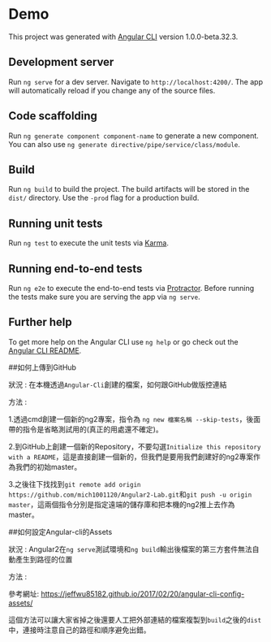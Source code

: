 # Demo

This project was generated with [Angular CLI](https://github.com/angular/angular-cli) version 1.0.0-beta.32.3.

## Development server
Run `ng serve` for a dev server. Navigate to `http://localhost:4200/`. The app will automatically reload if you change any of the source files.

## Code scaffolding

Run `ng generate component component-name` to generate a new component. You can also use `ng generate directive/pipe/service/class/module`.

## Build

Run `ng build` to build the project. The build artifacts will be stored in the `dist/` directory. Use the `-prod` flag for a production build.

## Running unit tests

Run `ng test` to execute the unit tests via [Karma](https://karma-runner.github.io).

## Running end-to-end tests

Run `ng e2e` to execute the end-to-end tests via [Protractor](http://www.protractortest.org/).
Before running the tests make sure you are serving the app via `ng serve`.

## Further help

To get more help on the Angular CLI use `ng help` or go check out the [Angular CLI README](https://github.com/angular/angular-cli/blob/master/README.md).



##如何上傳到GitHub

狀況 : 在本機透過`Angular-Cli`創建的檔案，如何跟GitHub做版控連結

方法 : 

1.透過cmd創建一個新的ng2專案，指令為 `ng new 檔案名稱 --skip-tests`，後面帶的指令是省略測試用的(真正的用處還不確定)。

2.到GitHub上創建一個新的Repository，不要勾選`Initialize this repository with a README`，這是直接創建一個新的，但我們是要用我們創建好的ng2專案作為我們的初始master。

3.之後往下找找到`git remote add origin https://github.com/mich1001120/Angular2-Lab.git`和`git push -u origin master`，這兩個指令分別是指定遠端的儲存庫和把本機的ng2推上去作為master。

##如何設定Angular-cli的Assets

狀況 : Angular2在`ng serve`測試環境和`ng build`輸出後檔案的第三方套件無法自動產生到路徑的位置

方法 : 

參考網址: https://jeffwu85182.github.io/2017/02/20/angular-cli-config-assets/

這個方法可以讓大家省掉之後還要人工把外部連結的檔案複製到`build`之後的`dist`中，連接時注意自己的路徑和順序避免出錯。
